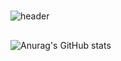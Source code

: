 # 
![header](https://capsule-render.vercel.app/api?type=Waving)
## 
### 
![Anurag's GitHub stats](https://github-readme-stats.vercel.app/api?username=biabamroi&show_icons=true&theme=graywhite)
